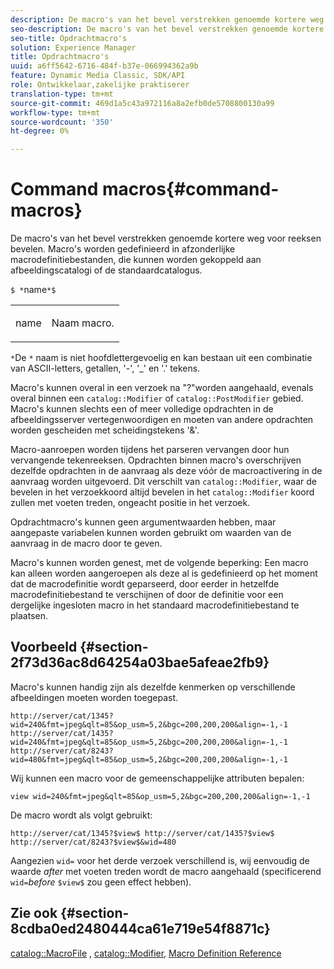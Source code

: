```yaml
---
description: De macro's van het bevel verstrekken genoemde kortere weg voor reeksen bevelen. Macro's worden gedefinieerd in afzonderlijke macrodefinitiebestanden, die kunnen worden gekoppeld aan afbeeldingscatalogi of de standaardcatalogus.
seo-description: De macro's van het bevel verstrekken genoemde kortere weg voor reeksen bevelen. Macro's worden gedefinieerd in afzonderlijke macrodefinitiebestanden, die kunnen worden gekoppeld aan afbeeldingscatalogi of de standaardcatalogus.
seo-title: Opdrachtmacro's
solution: Experience Manager
title: Opdrachtmacro's
uuid: a6ff5642-6716-484f-b37e-066994362a9b
feature: Dynamic Media Classic, SDK/API
role: Ontwikkelaar,zakelijke praktiserer
translation-type: tm+mt
source-git-commit: 469d1a5c43a972116a8a2efb0de5708800130a99
workflow-type: tm+mt
source-wordcount: '350'
ht-degree: 0%

---
```



# Command macros{#command-macros}

De macro&#39;s van het bevel verstrekken genoemde kortere weg voor reeksen bevelen. Macro&#39;s worden gedefinieerd in afzonderlijke macrodefinitiebestanden, die kunnen worden gekoppeld aan afbeeldingscatalogi of de standaardcatalogus.

`$ *`name`*$`

<table id="simpletable_A03541622C354F60B5F304B999C4EF8E"> 
 <tr class="strow"> 
  <td class="stentry"> <p><span class="codeph"> <span class="varname"> name</span></span> </p> </td> 
  <td class="stentry"> <p>Naam macro. </p></td> 
 </tr> 
</table>

`*`De `*` naam is niet hoofdlettergevoelig en kan bestaan uit een combinatie van ASCII-letters, getallen, &#39;-&#39;, &#39;_&#39; en &#39;.&#39; tekens.

Macro&#39;s kunnen overal in een verzoek na &quot;?&quot;worden aangehaald, evenals overal binnen een `catalog::Modifier` of `catalog::PostModifier` gebied. Macro&#39;s kunnen slechts een of meer volledige opdrachten in de afbeeldingsserver vertegenwoordigen en moeten van andere opdrachten worden gescheiden met scheidingstekens &#39;&amp;&#39;.

Macro-aanroepen worden tijdens het parseren vervangen door hun vervangende tekenreeksen. Opdrachten binnen macro&#39;s overschrijven dezelfde opdrachten in de aanvraag als deze vóór de macroactivering in de aanvraag worden uitgevoerd. Dit verschilt van `catalog::Modifier`, waar de bevelen in het verzoekkoord altijd bevelen in het `catalog::Modifier` koord zullen met voeten treden, ongeacht positie in het verzoek.

Opdrachtmacro&#39;s kunnen geen argumentwaarden hebben, maar aangepaste variabelen kunnen worden gebruikt om waarden van de aanvraag in de macro door te geven.

Macro&#39;s kunnen worden genest, met de volgende beperking: Een macro kan alleen worden aangeroepen als deze al is gedefinieerd op het moment dat de macrodefinitie wordt geparseerd, door eerder in hetzelfde macrodefinitiebestand te verschijnen of door de definitie voor een dergelijke ingesloten macro in het standaard macrodefinitiebestand te plaatsen.

## Voorbeeld {#section-2f73d36ac8d64254a03bae5afeae2fb9}

Macro&#39;s kunnen handig zijn als dezelfde kenmerken op verschillende afbeeldingen moeten worden toegepast.

`http://server/cat/1345?wid=240&fmt=jpeg&qlt=85&op_usm=5,2&bgc=200,200,200&align=-1,-1 http://server/cat/1435?wid=240&fmt=jpeg&qlt=85&op_usm=5,2&bgc=200,200,200&align=-1,-1 http://server/cat/8243?wid=480&fmt=jpeg&qlt=85&op_usm=5,2&bgc=200,200,200&align=-1,-1`

Wij kunnen een macro voor de gemeenschappelijke attributen bepalen:

`view wid=240&fmt=jpeg&qlt=85&op_usm=5,2&bgc=200,200,200&align=-1,-1`

De macro wordt als volgt gebruikt:

`http://server/cat/1345?$view$ http://server/cat/1435?$view$ http://server/cat/8243?$view$&wid=480`

Aangezien `wid=` voor het derde verzoek verschillend is, wij eenvoudig de waarde *after* met voeten treden wordt de macro aangehaald (specificerend `wid=`*before* `$view$` zou geen effect hebben).

## Zie ook {#section-8cdba0ed2480444ca61e719e54f8871c}

[catalog::MacroFile](../../../../../is-api/image-catalog/image-serving-api-ref/c-image-catalog-reference/c-attributes-reference/r-macrofile.md#reference-f91d717b3847458ca0f1fe95387554a2) ,  [catalog::Modifier](/help/aem-is-ir-api/is-api/image-catalog/image-serving-api-ref/c-image-catalog-reference/c-image-svg-data-reference/c-image-data-reference/r-modifier-cat.md),  [Macro Definition Reference](../../../../../is-api/image-catalog/image-serving-api-ref/c-image-catalog-reference/c-macro-definition-reference/c-macro-definition-reference.md#concept-5ec73f7636c1496fba1e94094e694e79)
